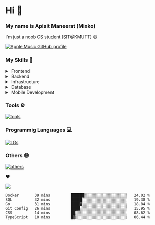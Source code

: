 # Hi 👋

### My name is Apisit Maneerat (Mixko)

I'm just a noob CS student (SIT@KMUTT) 😄

[![Apple Music GitHub profile](https://apple-music-github-profile.rayriffy.com/theme/light.svg?uid=000115.c5fa3d2fc1eb4f438b229a40fd3edcbb.2257)](https://github.com/rayriffy/apple-music-github-profile)

### My Skills 😤
<details>
  <summary>&nbsp;Frontend</summary>
  <img src='https://skillicons.dev/icons?i=js,html,css,emotion,materialui,nextjs,react,sass,styledcomponents' alt="frontend" width="48px" height="40px"/>
</details>
<details>
  <summary>&nbsp;Backend</summary>
[![Backend](https://skillicons.dev/icons?i=express,appwrite,firebase,nestjs,nodejs,prisma,spring)](https://skillicons.dev)\
 </details>
<details>
 <summary>&nbsp;Infrastructure</summary>
[![Infra](https://skillicons.dev/icons?i=azure,cloudflare,docker,gcp)](https://skillicons.dev)\
</details>
<details>
 <summary>&nbsp;Database</summary>
[![DB](https://skillicons.dev/icons?i=mysql,postgres,mongodb)](https://skillicons.dev)\
 </details>
<details>
 <summary>&nbsp;Mobile Development</summary>
[![Mobile](https://skillicons.dev/icons?i=swift)](https://skillicons.dev)
</details>

### Tools ⚙️
[![tools](https://skillicons.dev/icons?i=vscode,androidstudio,arduino,figma,github,git,idea,stackoverflow)](https://skillicons.dev)

### Programmig Languages 💻
[![LGs](https://skillicons.dev/icons?i=bash,go,java,js,ts,swift)](https://skillicons.dev)

### Others 😅
[![others](https://skillicons.dev/icons?i=linux,md,raspberrypi)](https://skillicons.dev)
<!-- ### Social Networks 😅
[![socials](https://skillicons.dev/icons?i=discord,twitter,instagram,linkedin)](https://skillicons.dev) -->

❤️


![](https://c.tenor.com/-Yw92Beo-f4AAAAC/anime-isshiki-iroha.gif)

<!-- ![Spotify recently played](https://spotify-recently-played-readme.vercel.app/api?user=21xmsqllgu6rkaohjqu3k3fdy&unique=true) -->

<!-- [![Anurag's GitHub stats](https://github-readme-stats.vercel.app/api?username=Mixko50&show_icons=true&theme=material-palenight&count_private=true)]() -->

<!-- [![Steak stats](https://github-readme-streak-stats.herokuapp.com/?user=Mixko50&theme=material-palenight)]() -->

<!-- ### My top languages!
[![Top Langs](https://github-readme-stats.vercel.app/api/top-langs/?username=Mixko50&layout=compact&theme=material-palenight&layout=compact&langs_count=7)]() -->

<!--START_SECTION:waka-->

```text
Docker       39 mins         ██████░░░░░░░░░░░░░░░░░░░   24.02 %
SQL          32 mins         █████░░░░░░░░░░░░░░░░░░░░   19.38 %
Go           31 mins         ████▓░░░░░░░░░░░░░░░░░░░░   18.84 %
Git Config   26 mins         ████░░░░░░░░░░░░░░░░░░░░░   15.95 %
CSS          14 mins         ██░░░░░░░░░░░░░░░░░░░░░░░   08.62 %
TypeScript   10 mins         █▓░░░░░░░░░░░░░░░░░░░░░░░   06.44 %
```

<!--END_SECTION:waka-->
